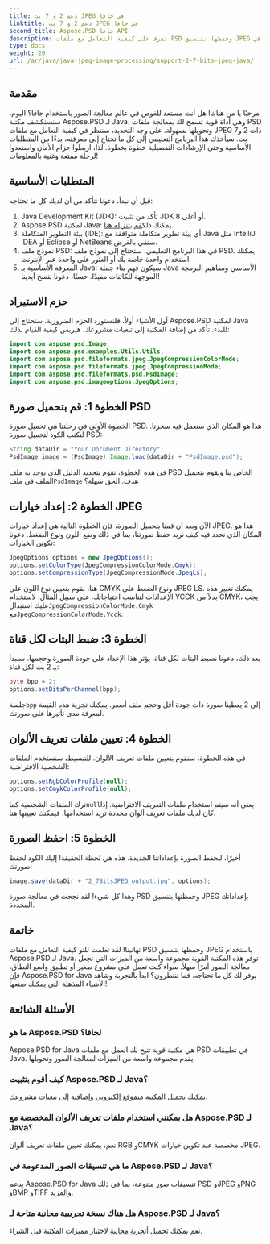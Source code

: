 ```yaml
---
title: دعم 2 و 7 بت JPEG في جافا
linktitle: دعم 2 و 7 بت JPEG في جافا
second_title: Aspose.PSD جافا API
description: تعرف على كيفية التعامل مع ملفات PSD وحفظها بتنسيق JPEG في Java باستخدام Aspose.PSD. دليل خطوة بخطوة مع أمثلة التعليمات البرمجية. مثالية للمبتدئين والمحترفين على حد سواء.
type: docs
weight: 20
url: /ar/java/java-jpeg-image-processing/support-2-7-bits-jpeg-java/
---
```

## مقدمة
مرحبًا يا من هناك! هل أنت مستعد للغوص في عالم معالجة الصور باستخدام جافا؟ اليوم، سنستكشف مكتبة Aspose.PSD لـ Java، وهي أداة قوية تسمح لك بمعالجة ملفات PSD وتحويلها بسهولة. على وجه التحديد، سننظر في كيفية التعامل مع ملفات JPEG ذات 2 و7 بت. سيأخذك هذا البرنامج التعليمي إلى كل ما تحتاج إلى معرفته، بدءًا من المتطلبات الأساسية وحتى الإرشادات التفصيلية خطوة بخطوة. لذا، اربطوا حزام الأمان واستعدوا لرحلة ممتعة وغنية بالمعلومات!
## المتطلبات الأساسية
قبل أن نبدأ، دعونا نتأكد من أن لديك كل ما تحتاجه:
1. Java Development Kit (JDK): تأكد من تثبيت JDK 8 أو أعلى.
2.  Aspose.PSD لمكتبة Java: يمكنك ذلك[قم بتنزيله هنا](https://releases.aspose.com/psd/java/).
3. بيئة التطوير المتكاملة (IDE): أي بيئة تطوير متكاملة متوافقة مع Java مثل IntelliJ IDEA أو Eclipse أو NetBeans ستفي بالغرض.
4. نموذج ملف PSD: في هذا البرنامج التعليمي، ستحتاج إلى نموذج ملف PSD. يمكنك استخدام واحدة خاصة بك أو العثور على واحدة عبر الإنترنت.
5. المعرفة الأساسية بـ Java: سيكون فهم بناء جملة Java الأساسي ومفاهيم البرمجة الموجهة للكائنات مفيدًا.
حسنًا، دعونا نتسخ أيدينا!
## حزم الاستيراد
أول الأشياء أولاً، فلنستورد الحزم الضرورية. ستحتاج إلى Aspose.PSD لمكتبة Java للبدء. تأكد من إضافة المكتبة إلى تبعيات مشروعك. هيريس كيفية القيام بذلك:
```java
import com.aspose.psd.Image;
import com.aspose.psd.examples.Utils.Utils;
import com.aspose.psd.fileformats.jpeg.JpegCompressionColorMode;
import com.aspose.psd.fileformats.jpeg.JpegCompressionMode;
import com.aspose.psd.fileformats.psd.PsdImage;
import com.aspose.psd.imageoptions.JpegOptions;
```
## الخطوة 1: قم بتحميل صورة PSD
الخطوة الأولى في رحلتنا هي تحميل صورة PSD. هذا هو المكان الذي سنعمل فيه سحرنا. لنكتب الكود لتحميل صورة PSD:
```java
String dataDir = "Your Document Directory";
PsdImage image = (PsdImage) Image.load(dataDir + "PsdImage.psd");
```
 في هذه الخطوة، نقوم بتحديد الدليل الذي يوجد به ملف PSD الخاص بنا ونقوم بتحميل الملف في ملف`PsdImage` هدف. الحق سهلة؟
## الخطوة 2: إعداد خيارات JPEG
الآن وبعد أن قمنا بتحميل الصورة، فإن الخطوة التالية هي إعداد خيارات JPEG. هذا هو المكان الذي نحدد فيه كيف نريد حفظ صورتنا، بما في ذلك وضع اللون ونوع الضغط. دعونا تكوين الخيارات:
```java
JpegOptions options = new JpegOptions();
options.setColorType(JpegCompressionColorMode.Cmyk);
options.setCompressionType(JpegCompressionMode.JpegLs);
```
 هنا، نقوم بتعيين نوع اللون على CMYK ونوع الضغط على JPEG LS. يمكنك تغيير هذه الإعدادات لتناسب احتياجاتك. على سبيل المثال، لاستخدام YCCK بدلاً من CMYK، يجب عليك استبدال`JpegCompressionColorMode.Cmyk` مع`JpegCompressionColorMode.Ycck`.
## الخطوة 3: ضبط البتات لكل قناة
بعد ذلك، دعونا نضبط البتات لكل قناة. يؤثر هذا الإعداد على جودة الصورة وحجمها. سنبدأ بـ 2 بت لكل قناة:
```java
byte bpp = 2;
options.setBitsPerChannel(bpp);
```
 جلسة`bpp` إلى 2 يعطينا صورة ذات جودة أقل وحجم ملف أصغر. يمكنك تجربة هذه القيمة لمعرفة مدى تأثيرها على صورتك.
## الخطوة 4: تعيين ملفات تعريف الألوان
في هذه الخطوة، سنقوم بتعيين ملفات تعريف الألوان. للتبسيط، سنستخدم الملفات الشخصية الافتراضية:
```java
options.setRgbColorProfile(null);
options.setCmykColorProfile(null);
```
 ترك الملفات الشخصية كما`null`يعني أنه سيتم استخدام ملفات التعريف الافتراضية. إذا كان لديك ملفات تعريف ألوان محددة تريد استخدامها، فيمكنك تعيينها هنا.
## الخطوة 5: احفظ الصورة
أخيرًا، لنحفظ الصورة بإعداداتنا الجديدة. هذه هي لحظة الحقيقة! إليك الكود لحفظ صورتك:
```java
image.save(dataDir + "2_7BitsJPEG_output.jpg", options);
```
وهذا كل شيء! لقد نجحت في معالجة صورة PSD وحفظتها بتنسيق JPEG بإعداداتك المحددة.
## خاتمة
تهانينا! لقد تعلمت للتو كيفية التعامل مع ملفات PSD وحفظها بتنسيق JPEG باستخدام Aspose.PSD لـ Java. توفر هذه المكتبة القوية مجموعة واسعة من الميزات التي تجعل معالجة الصور أمرًا سهلاً. سواء كنت تعمل على مشروع صغير أو تطبيق واسع النطاق، فإن Aspose.PSD for Java يوفر لك كل ما تحتاجه. فما تنتظرون؟ ابدأ بالتجربة وشاهد الأشياء المذهلة التي يمكنك صنعها!
## الأسئلة الشائعة
### ما هو Aspose.PSD لجافا؟
Aspose.PSD for Java هي مكتبة قوية تتيح لك العمل مع ملفات PSD في تطبيقات Java. يقدم مجموعة واسعة من الميزات لمعالجة الصور وتحويلها.
### كيف أقوم بتثبيت Aspose.PSD لـ Java؟
 يمكنك تحميل المكتبة من[موقع إلكتروني](https://releases.aspose.com/psd/java/) وإضافته إلى تبعيات مشروعك.
### هل يمكنني استخدام ملفات تعريف الألوان المخصصة مع Aspose.PSD لـ Java؟
نعم، يمكنك تعيين ملفات تعريف ألوان RGB وCMYK مخصصة عند تكوين خيارات JPEG.
### ما هي تنسيقات الصور المدعومة في Aspose.PSD لـ Java؟
يدعم Aspose.PSD for Java تنسيقات صور متنوعة، بما في ذلك PSD وJPEG وPNG وBMP وTIFF والمزيد.
### هل هناك نسخة تجريبية مجانية متاحة لـ Aspose.PSD لـ Java؟
 نعم يمكنك تحميل أ[تجربة مجانية](https://releases.aspose.com/) لاختبار مميزات المكتبة قبل الشراء.